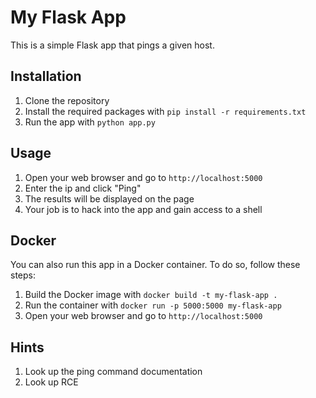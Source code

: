 # My Flask App

This is a simple Flask app that pings a given host.

## Installation

1. Clone the repository
2. Install the required packages with `pip install -r requirements.txt`
3. Run the app with `python app.py`

## Usage

1. Open your web browser and go to `http://localhost:5000`
2. Enter the ip and click "Ping"
3. The results will be displayed on the page
4. Your job is to hack into the app and gain access to a shell

## Docker

You can also run this app in a Docker container. To do so, follow these steps:

1. Build the Docker image with `docker build -t my-flask-app .`
2. Run the container with `docker run -p 5000:5000 my-flask-app`
3. Open your web browser and go to `http://localhost:5000`

## Hints

1. Look up the ping command documentation
2. Look up RCE

